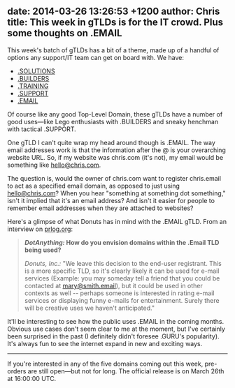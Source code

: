 date: 2014-03-26 13:26:53 +1200
author: Chris
title: This week in gTLDs is for the IT crowd. Plus some thoughts on .EMAIL
----

<!-- excerpt -->

This week's batch of gTLDs has a bit of a theme, made up of a handful of options any support/IT team can get on board with. We have:

+ [.SOLUTIONS](https://iwantmyname.com/domains/dot-solutions)
+ [.BUILDERS](https://iwantmyname.com/domains/dot-builders)
+ [.TRAINING](https://iwantmyname.com/domains/dot-training)
+ [.SUPPORT](https://iwantmyname.com/domains/dot-support)
+ [.EMAIL](https://iwantmyname.com/domains/dot-email)

<!-- /excerpt -->

Of course like any good Top-Level Domain, these gTLDs have a number of good uses—like Lego enthusiasts with .BUILDERS and sneaky henchman with tactical .SUPPORT. 

One gTLD I can't quite wrap my head around though is .EMAIL. The way email addresses work is that the information after the @ is your overarching website URL. So, if my website was chris.com (it's not), my email would be something like hello@chris.com. 

The question is, would the owner of chris.com want to register chris.email to act as a specified email domain, as opposed to just using hello@chris.com? When you hear "something at something dot something," isn't it implied that it's an email address? And isn't it easier for people to remember email addresses when they are attached to websites?

Here's a glimpse of what Donuts has in mind with the .EMAIL gTLD. From an interview on [prlog.org](http://www.prlog.org/12264400-this-weeks-featured-tld-is-email.html):

> ***DotAnything:* How do you envision domains within the .Email TLD being used?**
>
> *Donuts, Inc.:* "We leave this decision to the end-user registrant. This is a more specific TLD, so it's clearly likely it can be used for e-mail services (Example: you may someday tell a friend that you could be contacted at mary@smith.email), but it could be used in other contexts as well -- perhaps someone is interested in rating e-mail services or displaying funny e-mails for entertainment. Surely there will be creative uses we haven't anticipated."

It'll be interesting to see how the public uses .EMAIL in the coming months. Obvious use cases don't seem clear to me at the moment, but I've certainly been surprised in the past (I definitely didn't foresee .GURU's popularity). It's always fun to see the internet expand in new and exciting ways. 

***

If you're interested in any of the five domains coming out this week, pre-orders are still open—but not for long. The official release is on March 26th at 16:00:00 UTC.
